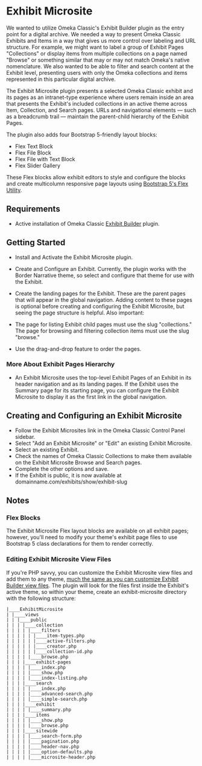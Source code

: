 # Exhibit Microsite

We wanted to utilize Omeka Classic's Exhibit Builder plugin as the entry point for a digital archive. We needed a way to present Omeka Classic Exhibits and Items in a way that gives us more control over labeling and URL structure. For example, we might want to label a group of Exhibit Pages "Collections" or display items from multiple collections on a page named "Browse" or something similar that may or may not match Omeka's native nomenclature. We also wanted to be able to filter and search content at the Exhibit level, presenting users with only the Omeka collections and items represented in this particular digital archive.

The Exhibit Microsite plugin presents a selected Omeka Classic exhibit and its pages as an intranet-type experience where users remain inside an area that presents the Exhibit's included collections in an active theme across Item, Collection, and Search pages. URLs and navigational elements — such as a breadcrumb trail — maintain the parent-child hierarchy of the Exhibit Pages.

The plugin also adds four Bootstrap 5-friendly layout blocks:

- Flex Text Block
- Flex File Block
- Flex File with Text Block
- Flex Slider Gallery

These Flex blocks allow exhibit editors to style and configure the blocks and create multicolumn responsive page layouts using [Bootstrap 5's Flex Utility](https://getbootstrap.com/docs/5.0/utilities/flex/#enable-flex-behaviors).

## Requirements

- Active installation of Omeka Classic [Exhibit Builder](https://omeka.org/classic/plugins/ExhibitBuilder/) plugin.

## Getting Started

- Install and Activate the Exhibit Microsite plugin.

- Create and Configure an Exhibit. Currently, the plugin works with the Border Narrative theme, so select and configure that theme for use with the Exhibit.

- Create the landing pages for the Exhibit. These are the parent pages that will appear in the global navigation. Adding content to these pages is optional before creating and configuring the Exhibit Microsite, but seeing the page structure is helpful. Also important:
- The page for listing Exhibit child pages must use the slug "collections."
  The page for browsing and filtering collection items must use the slug "browse."

- Use the drag-and-drop feature to order the pages.

### More About Exhibit Pages Hierarchy

- An Exhibit Microsite uses the top-level Exhibit Pages of an Exhibit in its header navigation and as its landing pages. If the Exhibit uses the Summary page for its starting page, you can configure the Exhibit Microsite to display it as the first link in the global navigation.

## Creating and Configuring an Exhibit Microsite

- Follow the Exhibit Microsites link in the Omeka Classic Control Panel sidebar.
- Select "Add an Exhibit Microsite" or "Edit" an existing Exhibit Microsite.
- Select an existing Exhibit.
- Check the names of Omeka Classic Collections to make them available on the Exhibit Microsite Browse and Search pages.
- Complete the other options and save.
- If the Exhibit is public, it is now available at domainname.com/exhibits/show/exhibit-slug

## Notes

### Flex Blocks

The Exhibit Microsite Flex layout blocks are available on all exhibit pages; however, you'll need to modify your theme's exhibit page files to use Bootstrap 5 class declarations for them to render correctly.

### Editing Exhibit Microsite View Files

If you're PHP savvy, you can customize the Exhibit Microsite view files and add them to any theme, [much the same as you can customize Exhibit Builder view files](https://omeka.readthedocs.io/en/latest/Tutorials/extendingExhibitBuilder.html).
The plugin will look for the files first inside the Exhibit's active theme, so within your theme, create an exhibit-microsite directory with the following structure:

```
|____ExhibitMicrosite
| |____views
| | |____public
| | | |____collection
| | | | |____filters
| | | | | |____item-types.php
| | | | | |____active-filters.php
| | | | | |____creator.php
| | | | | |____collection-id.php
| | | | |____browse.php
| | | |____exhibit-pages
| | | | |____index.php
| | | | |____show.php
| | | | |____index-listing.php
| | | |____search
| | | | |____index.php
| | | | |____advanced-search.php
| | | | |____simple-search.php
| | | |____exhibit
| | | | |____summary.php
| | | |____items
| | | | |____show.php
| | | | |____browse.php
| | | |____sitewide
| | | | |____search-form.php
| | | | |____pagination.php
| | | | |____header-nav.php
| | | | |____option-defaults.php
| | | | |____microsite-header.php
```
